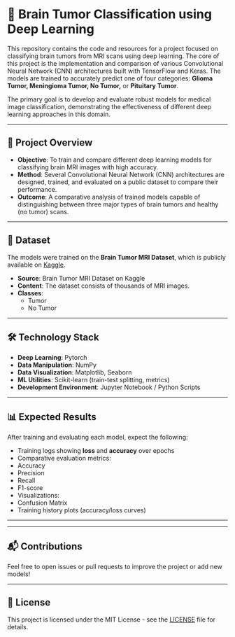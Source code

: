 
# 🧠 Brain Tumor Classification using Deep Learning

This repository contains the code and resources for a project focused on classifying brain tumors from MRI scans using deep learning. The core of this project is the implementation and comparison of various Convolutional Neural Network (CNN) architectures built with TensorFlow and Keras. The models are trained to accurately predict one of four categories: **Glioma Tumor, Meningioma Tumor, No Tumor,** or **Pituitary Tumor**.

The primary goal is to develop and evaluate robust models for medical image classification, demonstrating the effectiveness of different deep learning approaches in this domain.

---

## 🚀 Project Overview

- **Objective**: To train and compare different deep learning models for classifying brain MRI images with high accuracy.  
- **Method**: Several Convolutional Neural Network (CNN) architectures are designed, trained, and evaluated on a public dataset to compare their performance.  
- **Outcome**: A comparative analysis of trained models capable of distinguishing between three major types of brain tumors and healthy (no tumor) scans.

---

## 📁 Dataset

The models were trained on the **Brain Tumor MRI Dataset**, which is publicly available on [Kaggle](https://www.kaggle.com/datasets/navoneel/brain-mri-images-for-brain-tumor-detection).

- **Source**: Brain Tumor MRI Dataset on Kaggle  
- **Content**: The dataset consists of thousands of MRI images.  
- **Classes**:
  - Tumor   
  - No Tumor  

---

## 🛠️ Technology Stack

- **Deep Learning**: Pytorch 
- **Data Manipulation**: NumPy  
- **Data Visualization**: Matplotlib, Seaborn  
- **ML Utilities**: Scikit-learn (train-test splitting, metrics)  
- **Development Environment**: Jupyter Notebook / Python Scripts

---

## 📊 Expected Results

After training and evaluating each model, expect the following:

- Training logs showing **loss** and **accuracy** over epochs  
- Comparative evaluation metrics:
- Accuracy
- Precision
- Recall
- F1-score  
- Visualizations:
- Confusion Matrix
- Training history plots (accuracy/loss curves)

---


---

## 📬 Contributions

Feel free to open issues or pull requests to improve the project or add new models!

---

## 📄 License

This project is licensed under the MIT License - see the [LICENSE](LICENSE) file for details.
```

